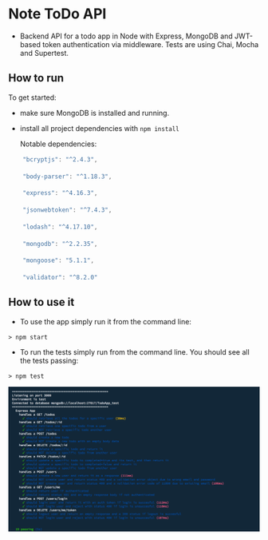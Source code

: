 # Note ToDo API

* Backend API for a todo app in Node with Express, MongoDB and JWT-based token authentication via middleware. Tests are using Chai, Mocha and Supertest.

## How to run

To get started:

* make sure MongoDB is installed and running.

* install all project dependencies with `npm install`

  Notable dependencies:
```js
    "bcryptjs": "^2.4.3",
    
    "body-parser": "^1.18.3",
    
    "express": "^4.16.3",
    
    "jsonwebtoken": "^7.4.3",
    
    "lodash": "^4.17.10",
    
    "mongodb": "^2.2.35",
    
    "mongoose": "5.1.1",
    
    "validator": "^8.2.0"
```

## How to use it

* To use the app simply run it from the command line:
```
> npm start
```

* To run the tests simply run from the command line. You should see all the tests passing:
```
> npm test
```
![Screen Shot for test command](https://github.com/digaodev/node-todo-api/blob/docs/docs/Screen_tests.png?raw=true)

